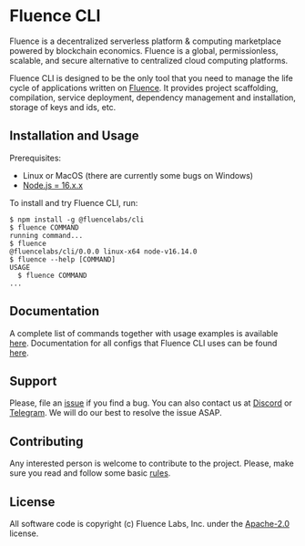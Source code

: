 # Fluence CLI

Fluence is a decentralized serverless platform & computing marketplace powered by blockchain economics. Fluence is a global, permissionless, scalable, and secure alternative to centralized cloud computing platforms.

Fluence CLI is designed to be the only tool that you need to manage the life cycle of applications written on [Fluence](https://fluence.network). It provides project scaffolding, compilation, service deployment, dependency management and installation, storage of keys and ids, etc.

## Installation and Usage

Prerequisites:

-   Linux or MacOS (there are currently some bugs on Windows)
-   [Node.js = 16.x.x](https://nodejs.org/)

To install and try Fluence CLI, run:

```sh-session
$ npm install -g @fluencelabs/cli
$ fluence COMMAND
running command...
$ fluence
@fluencelabs/cli/0.0.0 linux-x64 node-v16.14.0
$ fluence --help [COMMAND]
USAGE
  $ fluence COMMAND
...
```

## Documentation

A complete list of commands together with usage examples is available [here](./docs/commands/README.md). Documentation for all configs that Fluence CLI uses can be found [here](./docs/configs/README.md).

## Support

Please, file an [issue](https://github.com/fluencelabs/fluence-cli/issues) if you find a bug. You can also contact us at [Discord](https://discord.com/invite/5qSnPZKh7u) or [Telegram](https://t.me/fluence_project). We will do our best to resolve the issue ASAP.

## Contributing

Any interested person is welcome to contribute to the project. Please, make sure you read and follow some basic [rules](./CONTRIBUTING.md).

## License

All software code is copyright (c) Fluence Labs, Inc. under the [Apache-2.0](./LICENSE) license.
